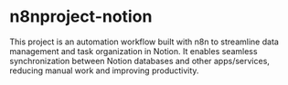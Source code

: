 # n8nproject-notion
This project is an automation workflow built with n8n to streamline data management and task organization in Notion. It enables seamless synchronization between Notion databases and other apps/services, reducing manual work and improving productivity.
